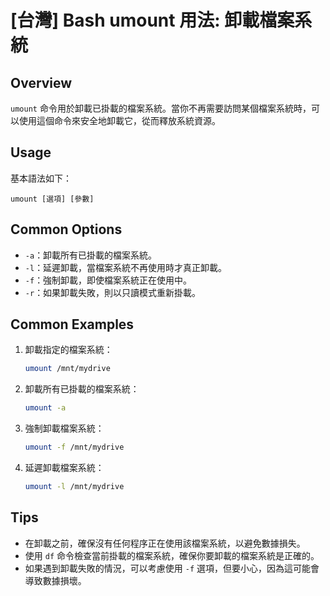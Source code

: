 # [台灣] Bash umount 用法: 卸載檔案系統

## Overview
`umount` 命令用於卸載已掛載的檔案系統。當你不再需要訪問某個檔案系統時，可以使用這個命令來安全地卸載它，從而釋放系統資源。

## Usage
基本語法如下：
```
umount [選項] [參數]
```

## Common Options
- `-a`：卸載所有已掛載的檔案系統。
- `-l`：延遲卸載，當檔案系統不再使用時才真正卸載。
- `-f`：強制卸載，即使檔案系統正在使用中。
- `-r`：如果卸載失敗，則以只讀模式重新掛載。

## Common Examples
1. 卸載指定的檔案系統：
   ```bash
   umount /mnt/mydrive
   ```

2. 卸載所有已掛載的檔案系統：
   ```bash
   umount -a
   ```

3. 強制卸載檔案系統：
   ```bash
   umount -f /mnt/mydrive
   ```

4. 延遲卸載檔案系統：
   ```bash
   umount -l /mnt/mydrive
   ```

## Tips
- 在卸載之前，確保沒有任何程序正在使用該檔案系統，以避免數據損失。
- 使用 `df` 命令檢查當前掛載的檔案系統，確保你要卸載的檔案系統是正確的。
- 如果遇到卸載失敗的情況，可以考慮使用 `-f` 選項，但要小心，因為這可能會導致數據損壞。